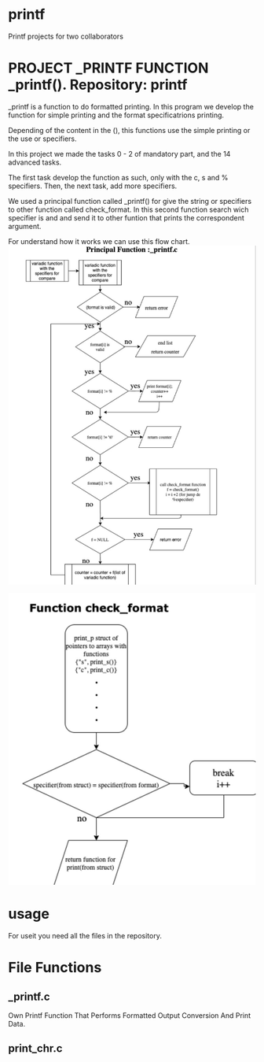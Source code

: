 # printf
Printf projects for two collaborators

# PROJECT _PRINTF FUNCTION _printf(). Repository: printf

_printf is a function to do formatted printing. In this program we develop the function for simple printing and the format specificatrions printing.

Depending of the content in the (), this functions use the simple printing or the use or specifiers.

In this project we made the tasks 0 - 2 of mandatory part, and the 14 advanced tasks.

The first task develop the function as such, only with the c, s and % specifiers. Then, the next task, add more specifiers.



We used a principal function called _printf() for give the string or specifiers to other function called check_format. In this second function search wich specifier is and and send it to other funtion that prints the correspondent argument.



For understand how it works we can use this flow chart.
![](flowchart.jpn.jpg)

![](flowchart.jpn2.jpg)

# usage 
For useit you need all the files in the repository.

# File Functions

## _printf.c
Own Printf Function That Performs Formatted Output Conversion And Print Data.
## print_chr.c
